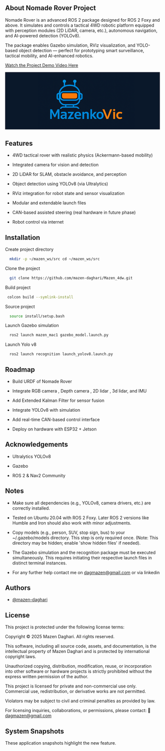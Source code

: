 
## About Nomade Rover Project
Nomade Rover is an advanced ROS 2 package designed for ROS 2 Foxy and above. It simulates and controls a tactical 4WD robotic platform equipped with perception modules (2D LiDAR, camera, etc.), autonomous navigation, and AI-powered detection (YOLOv8).

The package enables Gazebo simulation, RViz visualization, and YOLO-based object detection — perfect for prototyping smart surveillance, tactical mobility, and AI-enhanced robotics.




[Watch the Project Demo Video Here](https://github.com/mazen-daghari/nomade_final/blob/48b90c4c54a4e159c14fec5a0d6493f09c220e8c/nomade.mp4)











![Logo](https://github.com/mazen-daghari/Mazen_4dw/blob/77e424a2dfffa17c5dbb93baea33e0d8d2a60c1e/logo.png)


## Features

* 4WD tactical rover with realistic physics (Ackermann-based mobility)

* Integrated camera for vision and detection

* 2D LiDAR for SLAM, obstacle avoidance, and perception

* Object detection using YOLOv8 (via Ultralytics)

* RViz integration for robot state and sensor visualization

* Modular and extendable launch files

* CAN-based assisted steering (real hardware in future phase)

* Robot control via internet 




## Installation

Create project directory

```bash
  mkdir -p ~/mazen_ws/src cd ~/mazen_ws/src
```

Clone the project

```bash
  git clone https://github.com/mazen-daghari/Mazen_4dw.git
```

Build project

```bash
 colcon build --symlink-install
```

Source project

```bash
  source install/setup.bash 
```

Launch Gazebo simulation
```bash
  ros2 launch mazen_mac1 gazebo_model.launch.py
  ```
Launch Yolo v8
``` bash
  ros2 launch recognition launch_yolov8.launch.py
```
## Roadmap


 * Build URDF of Nomade Rover

 * Integrate RGB camera , Depth camera , 2D lidar , 3d lidar, and IMU 

 * Add Extended Kalman Filter for sensor fusion

 * Integrate YOLOv8 with simulation

 * Add real-time CAN-based control interface

 * Deploy on hardware with ESP32 + Jetson
## Acknowledgements



* Ultralytics YOLOv8

* Gazebo

* ROS 2 & Nav2 Community
## Notes


* Make sure all dependencies (e.g., YOLOv8, camera drivers, etc.) are correctly installed.

* Tested on Ubuntu 20.04 with ROS 2 Foxy. Later ROS 2 versions like Humble and Iron should also work with minor adjustments.

- Copy models (e.g., person, SUV, stop sign, bus) to your ~/.gazebo/models directory. This step is only required once. (Note: This directory may be hidden; enable 'show hidden files' if needed).


* The Gazebo simulation and the recognition package must be executed simultaneously. This requires initiating their respective launch files in distinct terminal instances.


* For any further help contact me on dagmazen@gmail.com or via linkedin
## Authors

- [@mazen-daghari](https://www.github.com/mazen-daghari)


## License

This project is protected under the following license terms:


Copyright © 2025 Mazen Daghari. All rights reserved.

This software, including all source code, assets, and documentation, is the intellectual property of Mazen Daghari and is protected by international copyright laws.

Unauthorized copying, distribution, modification, reuse, or incorporation into other software or hardware projects is strictly prohibited without the express written permission of the author.

This project is licensed for private and non-commercial use only. Commercial use, redistribution, or derivative works are not permitted.

Violators may be subject to civil and criminal penalties as provided by law.

For licensing inquiries, collaborations, or permissions, please contact:
📧dagmazen@gmail.com


## System Snapshots

These application snapshots highlight the new feature.
